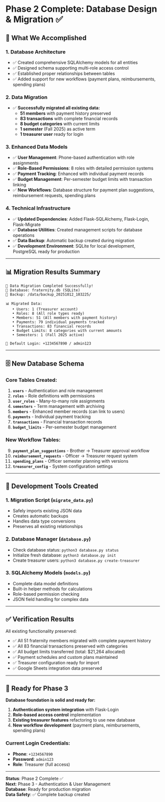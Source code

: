 # Phase 2 Complete: Database Design & Migration ✅

## 🎉 **What We Accomplished**

### **1. Database Architecture**
- ✅ Created comprehensive SQLAlchemy models for all entities
- ✅ Designed schema supporting multi-role access control
- ✅ Established proper relationships between tables
- ✅ Added support for new workflows (payment plans, reimbursements, spending plans)

### **2. Data Migration**
- ✅ **Successfully migrated all existing data:**
  - **51 members** with payment history preserved
  - **83 transactions** with complete financial records
  - **8 budget categories** with current limits
  - **1 semester** (Fall 2025) as active term
  - **1 treasurer user** ready for login

### **3. Enhanced Data Models**
- ✅ **User Management**: Phone-based authentication with role assignments
- ✅ **Role-Based Permissions**: 8 roles with detailed permission systems
- ✅ **Payment Tracking**: Enhanced with individual payment records
- ✅ **Budget Management**: Per-semester budget limits with transaction linking
- ✅ **New Workflows**: Database structure for payment plan suggestions, reimbursement requests, spending plans

### **4. Technical Infrastructure**
- ✅ **Updated Dependencies**: Added Flask-SQLAlchemy, Flask-Login, Flask-Migrate
- ✅ **Database Utilities**: Created management scripts for database operations
- ✅ **Data Backup**: Automatic backup created during migration
- ✅ **Development Environment**: SQLite for local development, PostgreSQL ready for production

---

## 📊 **Migration Results Summary**

```
🚀 Data Migration Completed Successfully!
📁 Database: fraternity.db (SQLite)
💾 Backup: /data/backup_20251012_103225/

📊 Migrated Data:
   • Users: 1 (Treasurer account)
   • Roles: 8 (All role types ready)
   • Members: 51 (All members with payment history)
   • Payments: 79 individual payments tracked
   • Transactions: 83 financial records
   • Budget Limits: 8 categories with current amounts
   • Semesters: 1 (Fall 2025 active)

👤 Default Login: +1234567890 / admin123
```

---

## 🗄️ **New Database Schema**

### **Core Tables Created:**
1. **`users`** - Authentication and role management
2. **`roles`** - Role definitions with permissions
3. **`user_roles`** - Many-to-many role assignments  
4. **`semesters`** - Term management with archiving
5. **`members`** - Enhanced member records (can link to users)
6. **`payments`** - Individual payment tracking
7. **`transactions`** - Financial transaction records
8. **`budget_limits`** - Per-semester budget management

### **New Workflow Tables:**
9. **`payment_plan_suggestions`** - Brother → Treasurer approval workflow
10. **`reimbursement_requests`** - Officer → Treasurer request system
11. **`spending_plans`** - Officer semester planning with versions
12. **`treasurer_config`** - System configuration settings

---

## 🔧 **Development Tools Created**

### **1. Migration Script** (`migrate_data.py`)
- Safely imports existing JSON data
- Creates automatic backups
- Handles data type conversions
- Preserves all existing relationships

### **2. Database Manager** (`database.py`)
- Check database status: `python3 database.py status`
- Initialize fresh database: `python3 database.py init`
- Create treasurer users: `python3 database.py create-treasurer`

### **3. SQLAlchemy Models** (`models.py`)
- Complete data model definitions
- Built-in helper methods for calculations
- Role-based permission checking
- JSON field handling for complex data

---

## ✅ **Verification Results**

All existing functionality preserved:
- ✅ All 51 fraternity members migrated with complete payment history
- ✅ All 83 financial transactions preserved with categories
- ✅ All budget limits transferred (total: $21,264 allocated)
- ✅ Payment schedules and custom plans maintained
- ✅ Treasurer configuration ready for import
- ✅ Google Sheets integration data preserved

---

## 🚀 **Ready for Phase 3**

**Database foundation is solid and ready for:**
1. **Authentication system integration** with Flask-Login
2. **Role-based access control** implementation  
3. **Existing treasurer features** refactoring to use new database
4. **New workflow development** (payment plans, reimbursements, spending plans)

### **Current Login Credentials:**
- **Phone**: `+1234567890`
- **Password**: `admin123`
- **Role**: Treasurer (full access)

---

**Status**: Phase 2 Complete ✅  
**Next**: Phase 3 - Authentication & User Management  
**Database**: Ready for production migration  
**Data Safety**: ✅ Complete backup created
